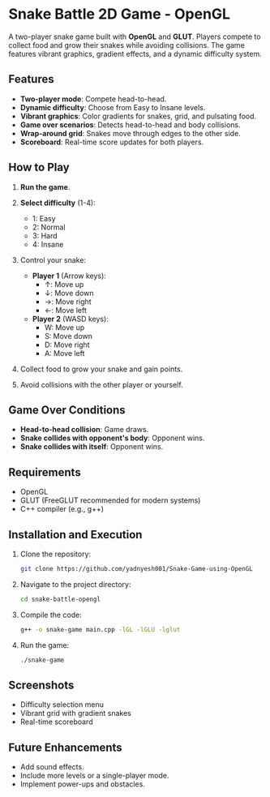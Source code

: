 # Snake Battle 2D Game - OpenGL

A two-player snake game built with **OpenGL** and **GLUT**. Players compete to collect food and grow their snakes while avoiding collisions. The game features vibrant graphics, gradient effects, and a dynamic difficulty system.

## Features

- **Two-player mode**: Compete head-to-head.
- **Dynamic difficulty**: Choose from Easy to Insane levels.
- **Vibrant graphics**: Color gradients for snakes, grid, and pulsating food.
- **Game over scenarios**: Detects head-to-head and body collisions.
- **Wrap-around grid**: Snakes move through edges to the other side.
- **Scoreboard**: Real-time score updates for both players.

## How to Play

1. **Run the game**.
2. **Select difficulty** (1-4):
    - 1: Easy  
    - 2: Normal  
    - 3: Hard  
    - 4: Insane  
3. Control your snake:  
   - **Player 1** (Arrow keys):
     - ↑: Move up
     - ↓: Move down
     - →: Move right
     - ←: Move left  
   - **Player 2** (WASD keys):
     - W: Move up
     - S: Move down
     - D: Move right
     - A: Move left

4. Collect food to grow your snake and gain points.

5. Avoid collisions with the other player or yourself.

## Game Over Conditions

- **Head-to-head collision**: Game draws.
- **Snake collides with opponent's body**: Opponent wins.
- **Snake collides with itself**: Opponent wins.

## Requirements

- OpenGL  
- GLUT (FreeGLUT recommended for modern systems)  
- C++ compiler (e.g., g++)

## Installation and Execution

1. Clone the repository:
   ```bash
   git clone https://github.com/yadnyesh001/Snake-Game-using-OpenGL
   ```
2. Navigate to the project directory:
   ```bash
   cd snake-battle-opengl
   ```
3. Compile the code:
   ```bash
   g++ -o snake-game main.cpp -lGL -lGLU -lglut
   ```
4. Run the game:
   ```bash
   ./snake-game
   ```

## Screenshots

- Difficulty selection menu
- Vibrant grid with gradient snakes
- Real-time scoreboard

## Future Enhancements

- Add sound effects.
- Include more levels or a single-player mode.
- Implement power-ups and obstacles.
